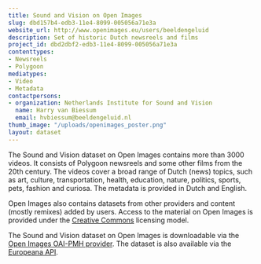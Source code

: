 ```yaml
---
title: Sound and Vision on Open Images
slug: dbd157b4-edb3-11e4-8099-005056a71e3a
website_url: http://www.openimages.eu/users/beeldengeluid
description: Set of historic Dutch newsreels and films
project_id: dbd2dbf2-edb3-11e4-8099-005056a71e3a
contenttypes:
- Newsreels
- Polygoon
mediatypes:
- Video
- Metadata
contactpersons:
- organization: Netherlands Institute for Sound and Vision
  name: Harry van Biessum
  email: hvbiessum@beeldengeluid.nl
thumb_image: "/uploads/openimages_poster.png"
layout: dataset
---
```


The Sound and Vision dataset on Open Images contains more than 3000 videos. It consists of Polygoon newsreels and some other films from the 20th century. The videos cover a broad range of Dutch (news) topics, such as art, culture, transportation, health, education, nature, politics, sports, pets, fashion and curiosa. The metadata is provided in Dutch and English.

Open Images also contains datasets from other providers and content (mostly remixes) added by users. Access to the material on Open Images is provided under the [Creative Commons](http://www.creativecommons.org/ "Creative Commons") licensing model.

The Sound and Vision dataset on Open Images is downloadable via the [Open Images OAI-PMH provider](http://www.openimages.eu/api). The dataset is also available via the [Europeana API](http://labs.europeana.eu/data/newsreels-from-sound-and-vision-on-the-netherlands-in-the-20th-century/).
